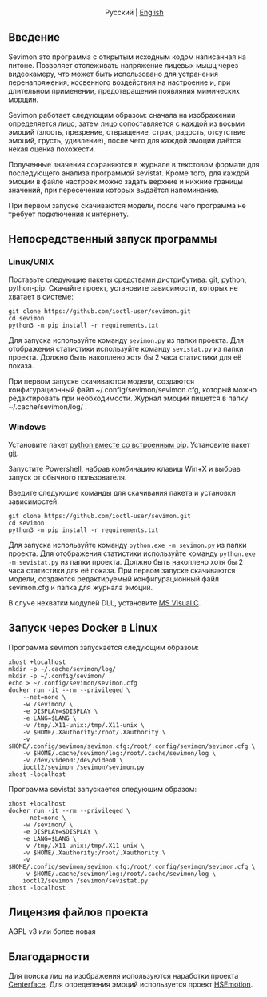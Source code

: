 <div align="center">

Русский | [English](README.md)

</div>


## Введение

Sevimon это программа с открытым исходным кодом написанная на питоне. Позволяет отслеживать напряжение лицевых мышц через видеокамеру, что может быть использовано для устранения перенапряжения, косвенного воздействия на настроение и, при длительном применении, предотвращения появляния мимических морщин.

Sevimon работает следующим образом: сначала на изображении определяется лицо, затем лицо сопоставляется с каждой из восьми эмоций (злость, презрение, отвращение, страх, радость, отсутствие эмоций, грусть, удивление), после чего для каждой эмоции даётся некая оценка похожести.

Полученные значения сохраняются в журнале в текстовом формате для последующего анализа программой sevistat.
Кроме того, для каждой эмоции в файле настроек можно задать верхние и нижние границы значений, при пересечении которых выдаётся напоминание.

При первом запуске скачиваются модели, после чего программа не требует подключения к интернету.

## Непосредственный запуск программы
### Linux/UNIX

Поставьте следующие пакеты средствами дистрибутива: git, python, python-pip.
Скачайте проект, установите зависимости, которых не хватает в системе:
```shell
git clone https://github.com/ioctl-user/sevimon.git
cd sevimon
python3 -m pip install -r requirements.txt
```

Для запуска используйте команду `sevimon.py` из папки проекта.
Для отображения статистики используйте команду `sevistat.py` из папки проекта. Должно быть накоплено хотя бы 2 часа статистики для её показа.

При первом запуске скачиваются модели, создаются конфигурационный файл ~/.config/sevimon/sevimon.cfg, который можно редактировать при необходимости.
Журнал эмоций пишется в папку ~/.cache/sevimon/log/ .

### Windows 

Установите пакет [python вместе со встроенным pip](https://www.python.org/downloads/windows/).
Установите пакет [git](https://git-scm.com/download/win).

Запустите Powershell, набрав комбинацию клавиш Win+X и выбрав запуск от обычного пользователя.

Введите следующие команды для скачивания пакета и установки зависимостей:
```shell
git clone https://github.com/ioctl-user/sevimon.git
cd sevimon
python3 -m pip install -r requirements.txt
```

Для запуска используйте команду `python.exe -m sevimon.py` из папки проекта.
Для отображения статистики используйте команду `python.exe -m sevistat.py` из папки проекта. Должно быть накоплено хотя бы 2 часа статистики для её показа.
При первом запуске скачиваются модели, создаются редактируемый конфигурационный файл sevimon.cfg и папка для журнала эмоций.

В случе нехватки модулей DLL, установите [MS Visual C](https://learn.microsoft.com/cpp/windows/latest-supported-vc-redist).

## Запуск через Docker в Linux
Программа sevimon запускается следующим образом:
```shell
xhost +localhost
mkdir -p ~/.cache/sevimon/log/
mkdir -p ~/.config/sevimon/
echo > ~/.config/sevimon/sevimon.cfg
docker run -it --rm --privileged \
    --net=none \
    -w /sevimon/ \
    -e DISPLAY=$DISPLAY \
    -e LANG=$LANG \
    -v /tmp/.X11-unix:/tmp/.X11-unix \
    -v $HOME/.Xauthority:/root/.Xauthority \
    -v $HOME/.config/sevimon/sevimon.cfg:/root/.config/sevimon/sevimon.cfg \
    -v $HOME/.cache/sevimon/log:/root/.cache/sevimon/log \
    -v /dev/video0:/dev/video0 \
    ioctl2/sevimon /sevimon/sevimon.py
xhost -localhost
```
Программа sevistat запускается следующим образом:
```shell
xhost +localhost
docker run -it --rm --privileged \
    --net=none \
    -w /sevimon/ \
    -e DISPLAY=$DISPLAY \
    -e LANG=$LANG \
    -v /tmp/.X11-unix:/tmp/.X11-unix \
    -v $HOME/.Xauthority:/root/.Xauthority \
    -v $HOME/.config/sevimon/sevimon.cfg:/root/.config/sevimon/sevimon.cfg \
    -v $HOME/.cache/sevimon/log:/root/.cache/sevimon/log \
    ioctl2/sevimon /sevimon/sevistat.py
xhost -localhost
```

## Лицензия файлов проекта

AGPL v3 или более новая

## Благодарности

Для поиска лиц на изображения используются наработки проекта [Centerface](https://github.com/Star-Clouds/CenterFace/blob/master/prj-python/).
Для определения эмоций используется проект [HSEmotion](https://github.com/HSE-asavchenko/face-emotion-recognition).
